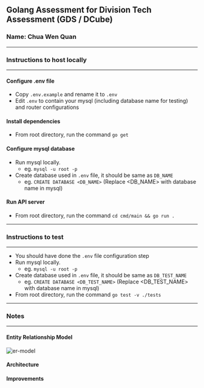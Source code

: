 ## Golang Assessment for Division Tech Assessment (GDS / DCube)
### Name: Chua Wen Quan
---
### Instructions to host locally
---
#### Configure .env file
* Copy `.env.example` and rename it to `.env`
* Edit `.env` to contain your mysql (including database name for testing) and router configurations

#### Install dependencies
* From root directory, run the command `go get`

#### Configure mysql database
* Run mysql locally.
  * eg. `mysql -u root -p`
* Create database used in `.env` file, it should be same as `DB_NAME`
  * eg. `CREATE DATABASE <DB_NAME>` (Replace <DB_NAME> with database name in mysql)

#### Run API server
* From root directory, run the command `cd cmd/main && go run .`
---
### Instructions to test
---
* You should have done the `.env` file configuration step
* Run mysql locally.
  * eg. `mysql -u root -p`
* Create database used in `.env` file, it should be same as `DB_TEST_NAME`
  * eg. `CREATE DATABASE <DB_TEST_NAME>` (Replace <DB_TEST_NAME> with database name in mysql)
* From root directory, run the command `go test -v ./tests`
---
### Notes
---
#### Entity Relationship Model
![er-model](https://user-images.githubusercontent.com/68064689/219323593-d3a4b07b-d0a0-48ce-bd49-44c616b1f311.png)
#### Architecture
#### Improvements
